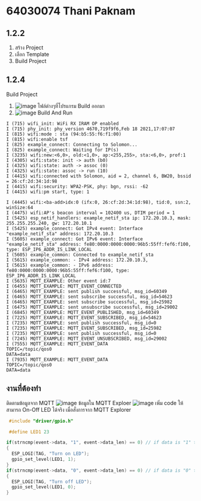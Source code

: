 # 64030074 Thani Paknam
## 1.2.2
1. สร้าง Project
2. เลือก Template
3. Build Project
## 1.2.4
Build Project
1. ![image](https://github.com/tnpn2545/MQTT_Lab_II/assets/115066414/86fff9f3-aa98-45a6-9e39-e1427157cf31)
ไฟล์ต่างๆที่โปรแกรม Build ออกมา
2. ![image](https://github.com/tnpn2545/MQTT_Lab_II/assets/115066414/379ddc25-06bb-442a-adc0-0c074c0c06fa)
Build And Run
```
I (715) wifi_init: WiFi RX IRAM OP enabled
I (715) phy_init: phy_version 4670,719f9f6,Feb 18 2021,17:07:07
I (815) wifi:mode : sta (94:b5:55:f6:f1:00)
I (815) wifi:enable tsf
I (825) example_connect: Connecting to Solomon...
I (825) example_connect: Waiting for IP(s)
I (3235) wifi:new:<6,0>, old:<1,0>, ap:<255,255>, sta:<6,0>, prof:1
I (4305) wifi:state: init -> auth (b0)
I (4325) wifi:state: auth -> assoc (0)
I (4325) wifi:state: assoc -> run (10)
I (4415) wifi:connected with Solomon, aid = 2, channel 6, BW20, bssid = 26:cf:2d:34:1d:98
I (4415) wifi:security: WPA2-PSK, phy: bgn, rssi: -62
I (4415) wifi:pm start, type: 1

I (4445) wifi:<ba-add>idx:0 (ifx:0, 26:cf:2d:34:1d:98), tid:0, ssn:2, winSize:64
I (4475) wifi:AP's beacon interval = 102400 us, DTIM period = 1
I (5425) esp_netif_handlers: example_netif_sta ip: 172.20.10.3, mask: 255.255.255.240, gw: 172.20.10.1
I (5425) example_connect: Got IPv4 event: Interface "example_netif_sta" address: 172.20.10.3
I (5605) example_connect: Got IPv6 event: Interface "example_netif_sta" address: fe80:0000:0000:0000:96b5:55ff:fef6:f100, type: ESP_IP6_ADDR_IS_LINK_LOCAL
I (5605) example_common: Connected to example_netif_sta
I (5615) example_common: - IPv4 address: 172.20.10.3,
I (5615) example_common: - IPv6 address: fe80:0000:0000:0000:96b5:55ff:fef6:f100, type: ESP_IP6_ADDR_IS_LINK_LOCAL
I (5635) MQTT_EXAMPLE: Other event id:7
I (6455) MQTT_EXAMPLE: MQTT_EVENT_CONNECTED
I (6465) MQTT_EXAMPLE: sent publish successful, msg_id=60349
I (6465) MQTT_EXAMPLE: sent subscribe successful, msg_id=54623
I (6465) MQTT_EXAMPLE: sent subscribe successful, msg_id=25982
I (6475) MQTT_EXAMPLE: sent unsubscribe successful, msg_id=29002
I (6845) MQTT_EXAMPLE: MQTT_EVENT_PUBLISHED, msg_id=60349
I (7225) MQTT_EXAMPLE: MQTT_EVENT_SUBSCRIBED, msg_id=54623
I (7235) MQTT_EXAMPLE: sent publish successful, msg_id=0
I (7235) MQTT_EXAMPLE: MQTT_EVENT_SUBSCRIBED, msg_id=25982
I (7235) MQTT_EXAMPLE: sent publish successful, msg_id=0
I (7245) MQTT_EXAMPLE: MQTT_EVENT_UNSUBSCRIBED, msg_id=29002
I (7555) MQTT_EXAMPLE: MQTT_EVENT_DATA
TOPIC=/topic/qos0
DATA=data
I (7935) MQTT_EXAMPLE: MQTT_EVENT_DATA
TOPIC=/topic/qos0
DATA=data
```
## งานที่ต้องทำ
ติดตามข้อมูลจาก MQTT
![image](https://github.com/tnpn2545/MQTT_Lab_II/assets/115066414/9e2525f9-683a-407c-b2be-340408679737)
ข้อมูลใน MQTT Exploer
![image](https://github.com/tnpn2545/MQTT_Lab_II/assets/115066414/da2059e9-6468-4a0c-bae4-5b0ce9d2b45b)
เพิ่ม code ให้สามารถ On-Off LED ได้จริง เมื่อสั่งการจาก MQTT Explorer
```c++
 #include "driver/gpio.h"
```
```c++
 #define LED1 23
```
```c++
if(strncmp(event->data, "1", event->data_len) == 0) // if data is "1" then result = 0
{
  ESP_LOGI(TAG, "Turn on LED");
  gpio_set_level(LED1, 1);
}
if(strncmp(event->data, "0", event->data_len) == 0) // if data is "0" then result = 0
{
  ESP_LOGI(TAG, "Turn off LED");
  gpio_set_level(LED1, 0);
}
```
